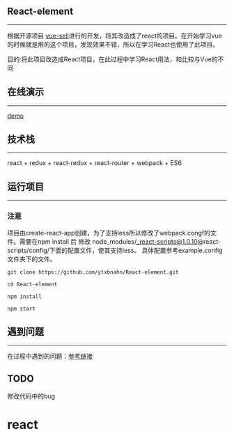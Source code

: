 ## React-element
------
根据开源项目 [vue-sell](https://github.com/ustbhuangyi/vue-sell)进行的开发，将其改造成了react的项目。在开始学习vue的时候就是用的这个项目，发现效果不错，所以在学习React也使用了此项目。

目的:将此项目改造成React项目，在此过程中学习React用法，和比较与Vue的不同
## 在线演示
------
[demo](http://www.ytmty.xin/react/#/)

## 技术栈
------
react + redux + react-redux + react-router + webpack + ES6

## 运行项目
------
### 注意
项目由create-react-app创建，为了支持less所以修改了webpack.congf的文件。需要在npm install 后
修改 node_modules/_react-scripts@1.0.10@react-scripts/config/下面的配置文件，使其支持less。
具体配置参考example.config文件夹下的文件。

`git clone https://github.com/ytxbnahn/React-element.git  `

`cd React-element`

`npm install`

`npm start`

## 遇到问题
------
在过程中遇到的问题：[参考链接](https://github.com/ytxbnahn/ytxbnahn.github.io/issues/6)

## TODO
修改代码中的bug
# react
